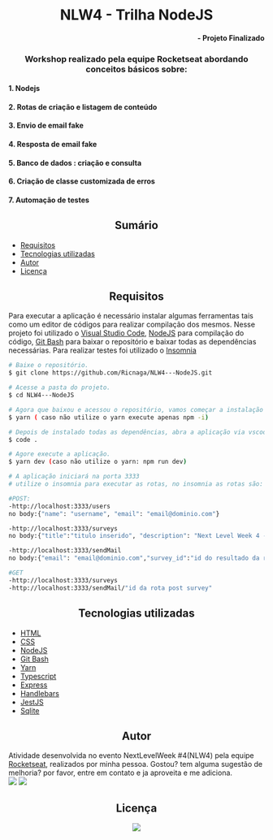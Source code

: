 # <div align="center"> NLW4 - Trilha NodeJS </div>

#### <div align="right">- Projeto Finalizado <div>

### <div align="center"> Workshop realizado pela equipe Rocketseat abordando conceitos básicos sobre: </div>

#### 1. Nodejs
#### 2. Rotas de criação e listagem de conteúdo
#### 3. Envio de email fake
#### 4. Resposta de email fake
#### 5. Banco de dados : criação e consulta
#### 6. Criação de classe customizada de erros
#### 7. Automação de testes


## <div align="center"> Sumário </div>
<!--ts-->
   - [Requisitos](#<div-align="center">Requisitos</div>)
   - [Tecnologias utilizadas](#<div-align="center">Tecnologias-utilizadas</div>)
   - [Autor](#<div-align="center">Autor</div>)
   - [Licença](#<div-align="center">Licença</div>)
<!--te-->
## <div align="center">Requisitos</div>
Para executar a aplicação é necessário instalar algumas ferramentas tais como um editor de códigos para realizar compilação dos mesmos. Nesse projeto foi utilizado o [Visual Studio Code](https://code.visualstudio.com/), [NodeJS](https://nodejs.org/en/) para compilação do código, [Git Bash](https://gitforwindows.org/) para baixar o repositório e baixar todas as dependências necessárias. Para realizar testes foi utilizado o [Insomnia](https://insomnia.rest/download/)

```bash
# Baixe o repositório.
$ git clone https://github.com/Ricnaga/NLW4---NodeJS.git

# Acesse a pasta do projeto.
$ cd NLW4---NodeJS

# Agora que baixou e acessou o repositório, vamos começar a instalação das dependências.
$ yarn ( caso não utilize o yarn execute apenas npm -i)

# Depois de instalado todas as dependências, abra a aplicação via vscode
$ code .

# Agore execute a aplicação.
$ yarn dev (caso não utilize o yarn: npm run dev)

# A aplicação iniciará na porta 3333 
# utilize o insomnia para executar as rotas, no insomnia as rotas são:

#POST:
-http://localhost:3333/users
no body:{"name": "username", "email": "email@dominio.com"}

-http://localhost:3333/surveys
no body:{"title":"titulo inserido", "description": "Next Level Week 4 - 2021"}

-http://localhost:3333/sendMail
no body:{"email": "email@dominio.com","survey_id":"id do resultado da rota acima"}

#GET
-http://localhost:3333/surveys
-http://localhost:3333/sendMail/"id da rota post survey"
```

##  <div align="center">Tecnologias utilizadas</div>
- [HTML](https://www.w3.org/HTML)
- [CSS](https://www.w3.org/Style/CSS/)
- [NodeJS](https://nodejs.org/en/)
- [Git Bash](https://gitforwindows.org/)
- [Yarn](https://yarnpkg.com/getting-started/install)
- [Typescript](https://www.typescriptlang.org/)
- [Express](https://expressjs.com/pt-br/starter/installing.html)
- [Handlebars](https://handlebarsjs.com/)
- [JestJS](https://jestjs.io/)
- [Sqlite](https://www.nodenpm.com/sqlite-async/package.html)


## <div align="center">Autor</div>
<div>Atividade desenvolvida no evento NextLevelWeek #4(NLW4) pela equipe <a href="https://rocketseat.com.br/">Rocketseat</a>, realizados por minha pessoa.
Gostou? tem alguma sugestão de melhoria? por favor, entre em contato e ja aproveita e me adiciona.<br>
<a href="https://www.linkedin.com/in/ricardo-nagatomy-56553254"><img src="https://img.shields.io/badge/-RicardoNaga-blue?style=flat-square&logo=Linkedin&logoColor=white"></a>
<a href="https://app.rocketseat.com.br/me/ricardo-nagatomy-08130"><img src="https://img.shields.io/badge/-Rocketseat-000?style=flat-square&logo=&logoColor=white"></a>
</div>

## <div align="center">Licença</div>

<div align="center"> <img src="https://img.shields.io/github/license/Ricnaga/NLW4---NodeJS?style=for-the-badge"/> </div>